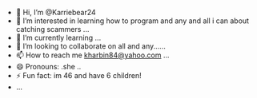 - 👋 Hi, I’m @Karriebear24
- 👀 I’m interested in learning how to program and any and all i can about catching scammers ...
- 🌱 I’m currently learning ...
- 💞️ I’m looking to collaborate on all and any......
- 📫 How to reach me kharbin84@yahoo.com ...
- 😄 Pronouns: .she ..
- ⚡ Fun fact: im 46 and have 6 children!
- ...

<!---
Karriebear24/Karriebear24 is a ✨ special ✨ repository because its `README.md` (this file) appears on your GitHub profile.
You can click the Preview link to take a look at your changes.
--->
